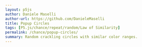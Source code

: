 ```yaml
---
layout: p5js
author: Daniele Maselli
author-url: https://github.com/DanieleMaselli 
title: Popup Circles 
tags: [P5.js/chance/repeat/random/Law of Similarity]
permalink: /chance/popup-circles/
summary: Random crackling circles with similar color ranges. 
---
```

